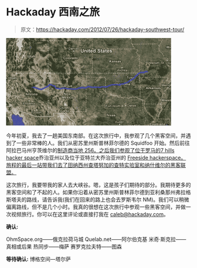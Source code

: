 # Hackaday 西南之旅

> 原文：<https://hackaday.com/2012/07/26/hackaday-southwest-tour/>

![](img/81d8080e5399e3ec585259008a98b43f.png "Screen Shot 2012-07-26 at 11.00.40 AM")

今年初夏，我去了一趟美国东南部。在这次旅行中，我参观了几个黑客空间，并遇到了一些非常棒的人。我们从密苏里州斯普林菲尔德的 Squidfoo 开始。然后前往阿拉巴马州亨茨维尔的[制造商当地 256。之后我们参观了位于罗马的](http://hackaday.com/2012/05/29/hackerspace-introduction-makers-local-256-in-huntsville-alabama/)[7 hills hacker space](http://hackaday.com/2012/05/30/hackerspace-introduction-7hills-makerspace-in-rome-georgia/)乔治亚州以及位于亚特兰大乔治亚州的 [Freeside hackerspace。旅程的最后一站带我们去了田纳西州查塔努加的查特实验室和纳什维尔的黑客联盟。](http://hackaday.com/2012/05/31/hackerspace-intros-freeside-hackerspace-in-atlanta-georgia/)

这次旅行，我要带我的家人去大峡谷。嗯，这是孩子们期待的部分。我期待更多的黑客空间和了不起的人。如果你沿着从密苏里州斯普林菲尔德到亚利桑那州弗拉格斯塔夫的路线，请告诉我(我们在回来的路上也会去罗斯韦尔 NM)。我们可以稍微偏离路线，但不是几个小时。我真的很想在这次旅行中参观一些黑客空间，并做一次视频旅行。你可以在这里评论或直接打我在 caleb@hackaday.com。

**确认:**

OhmSpace.org——俄克拉荷马城
Quelab.net——阿尔伯克基
米奇·斯克拉——真相或后果
热同步——梅萨
赛罗克拉夫特——图森

**等待确认:**
博格空间—塔尔萨